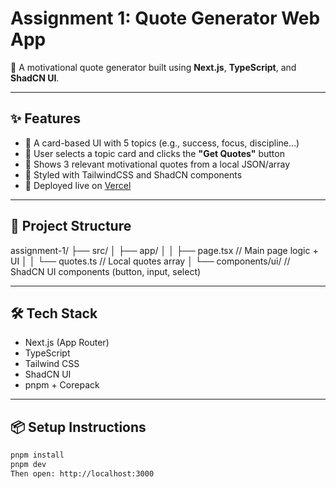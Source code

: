 # Assignment 1: Quote Generator Web App

🌟 A motivational quote generator built using **Next.js**, **TypeScript**, and **ShadCN UI**.

---

## ✨ Features

- 📝 A card-based UI with 5 topics (e.g., success, focus, discipline...)
- 🧠 User selects a topic card and clicks the **"Get Quotes"** button
- 💬 Shows 3 relevant motivational quotes from a local JSON/array
- 🎨 Styled with TailwindCSS and ShadCN components
- 🚀 Deployed live on [Vercel](https://vercel.com)

---

## 📁 Project Structure

assignment-1/
├── src/
│ ├── app/
│ │ ├── page.tsx // Main page logic + UI
│ │ └── quotes.ts // Local quotes array
│ └── components/ui/ // ShadCN UI components (button, input, select)


---

## 🛠️ Tech Stack

- Next.js (App Router)
- TypeScript
- Tailwind CSS
- ShadCN UI
- pnpm + Corepack

---

## 📦 Setup Instructions

```bash
pnpm install
pnpm dev
Then open: http://localhost:3000
